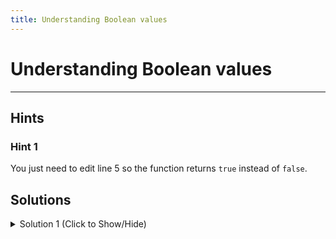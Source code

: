 ```yaml
---
title: Understanding Boolean values
---
```

# Understanding Boolean values


---
## Hints

### Hint 1
You just need to edit line 5 so the function returns `true` instead of `false`.

## Solutions

<details><summary>Solution 1 (Click to Show/Hide)</summary>

```javascript
function welcomeToBooleans() {
  // Only change code below this line.

  return true; // Change this line

  // Only change code above this line.
}
```

#### Code Explanation
Just modifying the `Boolean` value you wan't the function to return from `false` to `true` will meet the requirements.

#### Relevant Links
* [MDN glossary - Boolean](https://developer.mozilla.org/en-US/docs/Glossary/Boolean)
* [Wikipedia - Boolean data type](https://en.wikipedia.org/wiki/Boolean_data_type)

</details>
